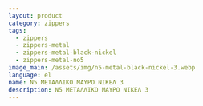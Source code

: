 ```yaml
---
layout: product
category: zippers
tags:
  - zippers
  - zippers-metal
  - zippers-metal-black-nickel
  - zippers-metal-no5
image_main: /assets/img/n5-metal-black-nickel-3.webp
language: el
name: N5 ΜΕΤΑΛΛΙΚΟ ΜΑΥΡΟ ΝΙΚΕΛ 3
description: N5 ΜΕΤΑΛΛΙΚΟ ΜΑΥΡΟ ΝΙΚΕΛ 3
---
```

